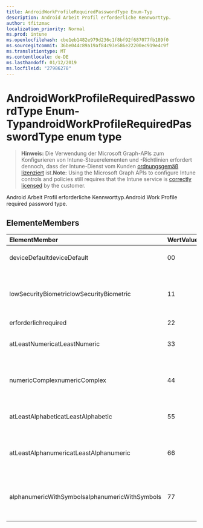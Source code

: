 ```yaml
---
title: AndroidWorkProfileRequiredPasswordType Enum-Typ
description: Android Arbeit Profil erforderliche Kennworttyp.
author: tfitzmac
localization_priority: Normal
ms.prod: intune
ms.openlocfilehash: cbe1eb1482e979d236c1f8bf92f687077fb189f0
ms.sourcegitcommit: 36be044c89a19af84c93e586e22200ec919e4c9f
ms.translationtype: MT
ms.contentlocale: de-DE
ms.lasthandoff: 01/12/2019
ms.locfileid: "27986278"
---
```

# <a name="androidworkprofilerequiredpasswordtype-enum-type"></a><span data-ttu-id="1d238-103">AndroidWorkProfileRequiredPasswordType Enum-Typ</span><span class="sxs-lookup"><span data-stu-id="1d238-103">androidWorkProfileRequiredPasswordType enum type</span></span>

> <span data-ttu-id="1d238-104">**Hinweis:** Die Verwendung der Microsoft Graph-APIs zum Konfigurieren von Intune-Steuerelementen und -Richtlinien erfordert dennoch, dass der Intune-Dienst vom Kunden [ordnungsgemäß lizenziert](https://go.microsoft.com/fwlink/?linkid=839381) ist.</span><span class="sxs-lookup"><span data-stu-id="1d238-104">**Note:** Using the Microsoft Graph APIs to configure Intune controls and policies still requires that the Intune service is [correctly licensed](https://go.microsoft.com/fwlink/?linkid=839381) by the customer.</span></span>

<span data-ttu-id="1d238-105">Android Arbeit Profil erforderliche Kennworttyp.</span><span class="sxs-lookup"><span data-stu-id="1d238-105">Android Work Profile required password type.</span></span>
## <a name="members"></a><span data-ttu-id="1d238-106">Elemente</span><span class="sxs-lookup"><span data-stu-id="1d238-106">Members</span></span>
|<span data-ttu-id="1d238-107">Element</span><span class="sxs-lookup"><span data-stu-id="1d238-107">Member</span></span>|<span data-ttu-id="1d238-108">Wert</span><span class="sxs-lookup"><span data-stu-id="1d238-108">Value</span></span>|<span data-ttu-id="1d238-109">Beschreibung</span><span class="sxs-lookup"><span data-stu-id="1d238-109">Description</span></span>|
|:---|:---|:---|
|<span data-ttu-id="1d238-110">deviceDefault</span><span class="sxs-lookup"><span data-stu-id="1d238-110">deviceDefault</span></span>|<span data-ttu-id="1d238-111">0</span><span class="sxs-lookup"><span data-stu-id="1d238-111">0</span></span>|<span data-ttu-id="1d238-112">Gerät Standardwert, keine beabsichtigt.</span><span class="sxs-lookup"><span data-stu-id="1d238-112">Device default value, no intent.</span></span>|
|<span data-ttu-id="1d238-113">lowSecurityBiometric</span><span class="sxs-lookup"><span data-stu-id="1d238-113">lowSecurityBiometric</span></span>|<span data-ttu-id="1d238-114">1</span><span class="sxs-lookup"><span data-stu-id="1d238-114">1</span></span>|<span data-ttu-id="1d238-115">Niedrige Sicherheit Biometrik basierend erforderliche Kennwort.</span><span class="sxs-lookup"><span data-stu-id="1d238-115">Low security biometrics based password required.</span></span>|
|<span data-ttu-id="1d238-116">erforderlich</span><span class="sxs-lookup"><span data-stu-id="1d238-116">required</span></span>|<span data-ttu-id="1d238-117">2</span><span class="sxs-lookup"><span data-stu-id="1d238-117">2</span></span>|<span data-ttu-id="1d238-118">Erforderlich. </span><span class="sxs-lookup"><span data-stu-id="1d238-118">Required.</span></span>|
|<span data-ttu-id="1d238-119">atLeastNumeric</span><span class="sxs-lookup"><span data-stu-id="1d238-119">atLeastNumeric</span></span>|<span data-ttu-id="1d238-120">3</span><span class="sxs-lookup"><span data-stu-id="1d238-120">3</span></span>|<span data-ttu-id="1d238-121">Mindestens numerische erforderliche Kennwort.</span><span class="sxs-lookup"><span data-stu-id="1d238-121">At least numeric password required.</span></span>|
|<span data-ttu-id="1d238-122">numericComplex</span><span class="sxs-lookup"><span data-stu-id="1d238-122">numericComplex</span></span>|<span data-ttu-id="1d238-123">4</span><span class="sxs-lookup"><span data-stu-id="1d238-123">4</span></span>|<span data-ttu-id="1d238-124">Numerische komplexe Kennwort erforderlich.</span><span class="sxs-lookup"><span data-stu-id="1d238-124">Numeric complex password required.</span></span>|
|<span data-ttu-id="1d238-125">atLeastAlphabetic</span><span class="sxs-lookup"><span data-stu-id="1d238-125">atLeastAlphabetic</span></span>|<span data-ttu-id="1d238-126">5</span><span class="sxs-lookup"><span data-stu-id="1d238-126">5</span></span>|<span data-ttu-id="1d238-127">Mindestens alphabetische erforderliche Kennwort.</span><span class="sxs-lookup"><span data-stu-id="1d238-127">At least alphabetic password required.</span></span>|
|<span data-ttu-id="1d238-128">atLeastAlphanumeric</span><span class="sxs-lookup"><span data-stu-id="1d238-128">atLeastAlphanumeric</span></span>|<span data-ttu-id="1d238-129">6</span><span class="sxs-lookup"><span data-stu-id="1d238-129">6</span></span>|<span data-ttu-id="1d238-130">Mindestens Alphanumerisches Kennwort erforderlich.</span><span class="sxs-lookup"><span data-stu-id="1d238-130">At least alphanumeric password required.</span></span>|
|<span data-ttu-id="1d238-131">alphanumericWithSymbols</span><span class="sxs-lookup"><span data-stu-id="1d238-131">alphanumericWithSymbols</span></span>|<span data-ttu-id="1d238-132">7</span><span class="sxs-lookup"><span data-stu-id="1d238-132">7</span></span>|<span data-ttu-id="1d238-133">Mindestens alphanumerisch Symbole erforderliche Kennwort.</span><span class="sxs-lookup"><span data-stu-id="1d238-133">At least alphanumeric with symbols password required.</span></span>|



